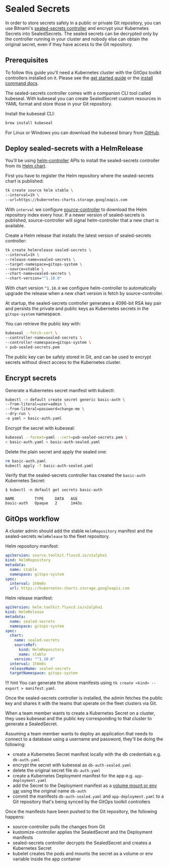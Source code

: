 # Sealed Secrets

In order to store secrets safely in a public or private Git repository, you can use
Bitnami's [sealed-secrets controller](https://github.com/bitnami-labs/sealed-secrets)
and encrypt your Kubernetes Secrets into SealedSecrets.
The sealed secrets can be decrypted only by the controller running in your cluster and
nobody else can obtain the original secret, even if they have access to the Git repository.

## Prerequisites

To follow this guide you'll need a Kubernetes cluster with the GitOps 
toolkit controllers installed on it.
Please see the [get started guide](../get-started/index.md)
or the [install command docs](../cmd/tk_install.md).

The sealed-secrets controller comes with a companion CLI tool called kubeseal.
With kubeseal you can create SealedSecret custom resources in YAML format
and store those in your Git repository.

Install the kubeseal CLI:

```sh
brew install kubeseal
```

For Linux or Windows you can download the kubeseal binary from
[GitHub](https://github.com/bitnami-labs/sealed-secrets/releases).

## Deploy sealed-secrets with a HelmRelease

You'll be using [helm-controller](../components/helm/controller.md) APIs to install
the sealed-secrets controller from its [Helm chart](https://hub.kubeapps.com/charts/stable/sealed-secrets).

First you have to register the Helm repository where the sealed-secrets chart is published:

```sh
tk create source helm stable \
--interval=1h \
--url=https://kubernetes-charts.storage.googleapis.com
```

With `interval` we configure [source-controller](../components/source/controller.md) to download
the Helm repository index every hour. If a newer version of sealed-secrets is published,
source-controller will signal helm-controller that a new chart is available.

Create a Helm release that installs the latest version of sealed-secrets controller:

```sh
tk create helmrelease sealed-secrets \
--interval=1h \
--release-name=sealed-secrets \
--target-namespace=gitops-system \
--source=stable \
--chart-name=sealed-secrets \
--chart-version="^1.10.0"
```

With chart version `^1.10.0` we configure helm-controller to automatically upgrade the release
when a new chart version is fetch by source-controller. 

At startup, the sealed-secrets controller generates a 4096-bit RSA key pair and 
persists the private and public keys as Kubernetes secrets in the `gitops-system` namespace.

You can retrieve the public key with:

```sh
kubeseal --fetch-cert \
--controller-name=sealed-secrets \
--controller-namespace=gitops-system \
> pub-sealed-secrets.pem
``` 

The public key can be safely stored in Git, and can be used to encrypt secrets
without direct access to the Kubernetes cluster.

## Encrypt secrets

Generate a Kubernetes secret manifest with kubectl:

```sh
kubectl -n default create secret generic basic-auth \
--from-literal=user=admin \
--from-literal=password=change-me \
--dry-run \
-o yaml > basic-auth.yaml
```

Encrypt the secret with kubeseal:

```sh
kubeseal --format=yaml --cert=pub-sealed-secrets.pem \
< basic-auth.yaml > basic-auth-sealed.yaml
```

Delete the plain secret and apply the sealed one:

```sh
rm basic-auth.yaml
kubectl apply -f basic-auth-sealed.yaml
```

Verify that the sealed-secrets controller has created the `basic-auth` Kubernetes Secret:

```console
$ kubectl -n default get secrets basic-auth 

NAME         TYPE     DATA   AGE
basic-auth   Opaque   2      1m43s
```

## GitOps workflow

A cluster admin should add the stable `HelmRepository` manifest and the sealed-secrets `HelmRelease`
to the fleet repository.

Helm repository manifest:

```yaml
apiVersion: source.toolkit.fluxcd.io/v1alpha1
kind: HelmRepository
metadata:
  name: stable
  namespace: gitops-system
spec:
  interval: 1h0m0s
  url: https://kubernetes-charts.storage.googleapis.com
```

Helm release manifest:

```yaml
apiVersion: helm.toolkit.fluxcd.io/v2alpha1
kind: HelmRelease
metadata:
  name: sealed-secrets
  namespace: gitops-system
spec:
  chart:
    name: sealed-secrets
    sourceRef:
      kind: HelmRepository
      name: stable
    version: "^1.10.0"
  interval: 1h0m0s
  releaseName: sealed-secrets
  targetNamespace: gitops-system
```

!!! hint
    You can generate the above manifests using `tk create <kind> --export > manifest.yaml`.

Once the sealed-secrets controller is installed, the admin fetches the 
public key and shares it with the teams that operate on the fleet clusters via Git.

When a team member wants to create a Kubernetes Secret on a cluster,
they uses kubeseal and the public key corresponding to that cluster to generate a SealedSecret.

Assuming a team member wants to deploy an application that needs to connect
to a database using a username and password, they'll be doing the following:

* create a Kubernetes Secret manifest locally with the db credentials e.g. `db-auth.yaml`
* encrypt the secret with kubeseal as `db-auth-sealed.yaml`
* delete the original secret file `db-auth.yaml`
* create a Kubernetes Deployment manifest for the app e.g. `app-deployment.yaml`
* add the Secret to the Deployment manifest as a [volume mount or env var](https://kubernetes.io/docs/concepts/configuration/secret/#using-secrets) using the original name `db-auth`
* commit the manifests `db-auth-sealed.yaml` and `app-deployment.yaml` to a Git repository that's being synced by the GitOps toolkit controllers

Once the manifests have been pushed to the Git repository, the following happens:

* source-controller pulls the changes from Git
* kustomize-controller applies the SealedSecret and the Deployment manifests
* sealed-secrets controller decrypts the SealedSecret and creates a Kubernetes Secret
* kubelet creates the pods and mounts the secret as a volume or env variable inside the app container
